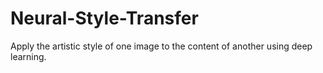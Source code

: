 # Neural-Style-Transfer
Apply the artistic style of one image to the content of another using deep learning.
